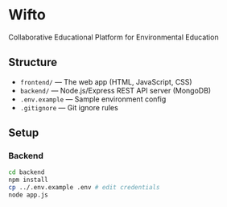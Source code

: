 # Wifto

Collaborative Educational Platform for Environmental Education

## Structure

- `frontend/` — The web app (HTML, JavaScript, CSS)
- `backend/` — Node.js/Express REST API server (MongoDB)
- `.env.example` — Sample environment config
- `.gitignore` — Git ignore rules

## Setup

### Backend

```bash
cd backend
npm install
cp ../.env.example .env # edit credentials
node app.js